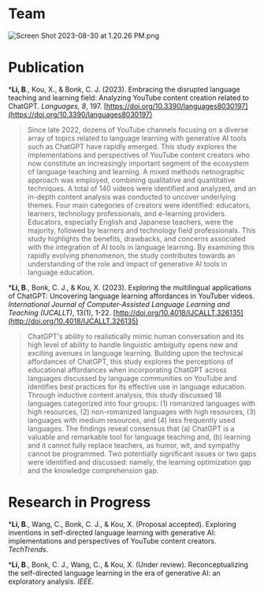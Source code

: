 # Team

![Screen Shot 2023-08-30 at 1.20.26 PM.png](/assets/images//Screen_Shot_2023-08-30_at_1.20.26_PM.png)

# Publication

***Li, B**., Kou, X., & Bonk, C. J. (2023). Embracing the disrupted language teaching and learning field: Analyzing YouTube content creation related to ChatGPT. *Languages, 8*, 197. [https://doi.org/10.3390/languages8030197](https://doi.org/10.3390/languages8030197)

> Since late 2022, dozens of YouTube channels focusing on a diverse array of topics related to language learning with generative AI tools such as ChatGPT have rapidly emerged. This study explores the implementations and perspectives of YouTube content creators who now constitute an increasingly important segment of the ecosystem of language teaching and learning. A mixed methods netnographic approach was employed, combining qualitative and quantitative techniques. A total of 140 videos were identified and analyzed, and an in-depth content analysis was conducted to uncover underlying themes. Four main categories of creators were identified: educators, learners, technology professionals, and e-learning providers. Educators, especially English and Japanese teachers, were the majority, followed by learners and technology field professionals. This study highlights the benefits, drawbacks, and concerns associated with the integration of AI tools in language learning. By examining this rapidly evolving phenomenon, the study contributes towards an understanding of the role and impact of generative AI tools in language education.
> 

***Li, B**., Bonk, C. J., & Kou, X. (2023). Exploring the multilingual applications of ChatGPT: Uncovering language learning affordances in YouTuber videos. *International Journal of Computer-Assisted Language Learning and Teaching (IJCALLT)*, 13(1), 1-22. [http://doi.org/10.4018/IJCALLT.326135](http://doi.org/10.4018/IJCALLT.326135)

> ChatGPT's ability to realistically mimic human conversation and its high level of ability to handle linguistic ambiguity opens new and exciting avenues in language learning. Building upon the technical affordances of ChatGPT, this study explores the perceptions of educational affordances when incorporating ChatGPT across languages discussed by language communities on YouTube and identifies best practices for its effective use in language education. Through inductive content analysis, this study discussed 18 languages categorized into four groups: (1) romanized languages with high resources, (2) non-romanized languages with high resources, (3) languages with medium resources, and (4) less frequently used languages. The findings reveal consensus that (a) ChatGPT is a valuable and remarkable tool for language teaching and, (b) learning and it cannot fully replace teachers, as humor, wit, and sympathy cannot be programmed. Two potentially significant issues or two gaps were identified and discussed: namely, the learning optimization gap and the knowledge comprehension gap.
> 

# Research in Progress

***Li, B**., Wang, C., Bonk, C. J., & Kou, X. (Proposal accepted). Exploring inventions in self-directed language learning with generative AI: implementations and perspectives of YouTube content creators. *TechTrends*.

***Li, B**., Bonk, C. J., Wang, C., & Kou, X. (Under review). Reconceptualizing the self-directed language learning in the era of generative AI: an exploratory analysis. *IEEE*.
